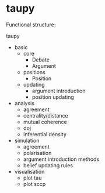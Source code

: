 # taupy

Functional structure:

taupy
 - basic
   - core
     - Debate
     - Argument
   - positions
     - Position
   - updating
     - argument introduction
     - position updating
 - analysis
   - agreement
   - centrality/distance
   - mutual coherence
   - doj
   - inferential density
 - simulation
   - agreement
   - polarisation
   - argument introduction methods
   - belief updating rules
 - visualisation
   - plot tau
   - plot sccp
